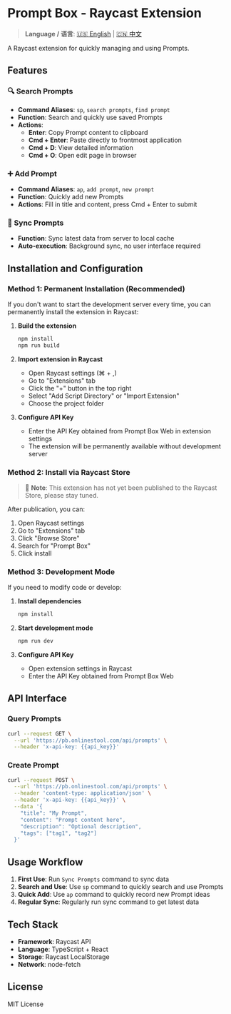 
# Prompt Box - Raycast Extension

> **Language / 语言**: [🇺🇸 English](./README.EN.md) | [🇨🇳 中文](./README.md)

A Raycast extension for quickly managing and using Prompts.

## Features

### 🔍 Search Prompts
- **Command Aliases**: `sp`, `search prompts`, `find prompt`
- **Function**: Search and quickly use saved Prompts
- **Actions**:
  - **Enter**: Copy Prompt content to clipboard
  - **Cmd + Enter**: Paste directly to frontmost application
  - **Cmd + D**: View detailed information
  - **Cmd + O**: Open edit page in browser

### ➕ Add Prompt
- **Command Aliases**: `ap`, `add prompt`, `new prompt`
- **Function**: Quickly add new Prompts
- **Actions**: Fill in title and content, press Cmd + Enter to submit

### 🔄 Sync Prompts
- **Function**: Sync latest data from server to local cache
- **Auto-execution**: Background sync, no user interface required

## Installation and Configuration

### Method 1: Permanent Installation (Recommended)

If you don't want to start the development server every time, you can permanently install the extension in Raycast:

1. **Build the extension**
   ```bash
   npm install
   npm run build
   ```

2. **Import extension in Raycast**
   - Open Raycast settings (⌘ + ,)
   - Go to "Extensions" tab
   - Click the "+" button in the top right
   - Select "Add Script Directory" or "Import Extension"
   - Choose the project folder

3. **Configure API Key**
   - Enter the API Key obtained from Prompt Box Web in extension settings
   - The extension will be permanently available without development server

### Method 2: Install via Raycast Store

> 📝 **Note**: This extension has not yet been published to the Raycast Store, please stay tuned.

After publication, you can:
1. Open Raycast settings
2. Go to "Extensions" tab
3. Click "Browse Store"
4. Search for "Prompt Box"
5. Click install

### Method 3: Development Mode

If you need to modify code or develop:

1. **Install dependencies**
   ```bash
   npm install
   ```

2. **Start development mode**
   ```bash
   npm run dev
   ```

3. **Configure API Key**
   - Open extension settings in Raycast
   - Enter the API Key obtained from Prompt Box Web

## API Interface

### Query Prompts
```bash
curl --request GET \
  --url 'https://pb.onlinestool.com/api/prompts' \
  --header 'x-api-key: {{api_key}}'
```

### Create Prompt
```bash
curl --request POST \
  --url 'https://pb.onlinestool.com/api/prompts' \
  --header 'content-type: application/json' \
  --header 'x-api-key: {{api_key}}' \
  --data '{
    "title": "My Prompt",
    "content": "Prompt content here",
    "description": "Optional description",
    "tags": ["tag1", "tag2"]
  }'
```

## Usage Workflow

1. **First Use**: Run `Sync Prompts` command to sync data
2. **Search and Use**: Use `sp` command to quickly search and use Prompts
3. **Quick Add**: Use `ap` command to quickly record new Prompt ideas
4. **Regular Sync**: Regularly run sync command to get latest data

## Tech Stack

- **Framework**: Raycast API
- **Language**: TypeScript + React
- **Storage**: Raycast LocalStorage
- **Network**: node-fetch

## License

MIT License